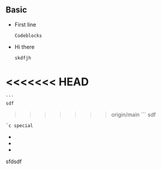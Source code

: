 ## Basic

* First line

    ```
    Codeblocks
    ```
* Hi there
    ```
    skdfjh
<<<<<<< HEAD
=======
    ```
    sdf
>>>>>>> origin/main
    ```
    sdf

    `c special
*
*
*
sfdsdf
